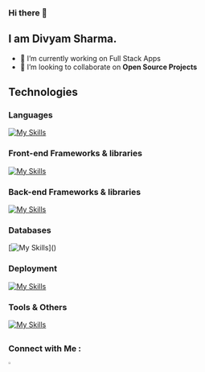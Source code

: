 ### Hi there 👋
## I am Divyam Sharma.


- 🔭 I’m currently working on Full Stack Apps
- 👯 I’m looking to collaborate on **Open Source Projects**


## Technologies  
### Languages
[![My Skills](https://skillicons.dev/icons?i=html,css,sass,javascript,ts,babel,java,cpp)]()

### Front-end Frameworks & libraries
[![My Skills](https://skillicons.dev/icons?i=react,nextjs,bootstrap,tailwind,materialui,redux,pug)]()

### Back-end Frameworks & libraries
[![My Skills](https://skillicons.dev/icons?i=nodejs,express,firebase,prisma)]()

### Databases
[![My Skills](https://skillicons.dev/icons?i=mongodb,mysql,redis,sqlite,firebase,)]()

### Deployment
[![My Skills](https://skillicons.dev/icons?i=netlify,heroku,planetscale,vercel,codepen)]()

### Tools & Others
[![My Skills](https://skillicons.dev/icons?i=visualstudio,postman,webpack,git,github,vite)]()


##
### Connect with Me :

[<img src="https://skillicons.dev/icons?i=linkedin" width="3.5%"/>](https://twitter.com/divyam_dz)
